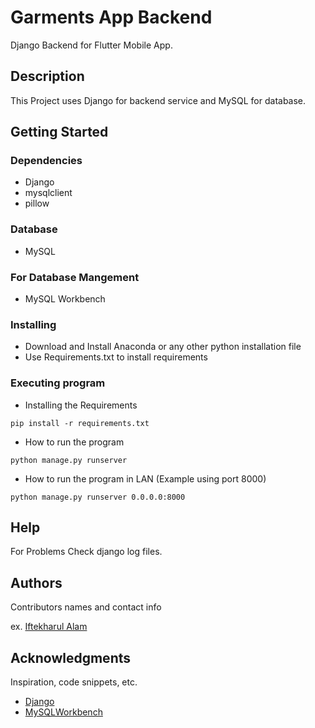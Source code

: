 # Garments App Backend
Django Backend for Flutter Mobile App.

## Description
This Project uses Django for backend service and MySQL for database. 

## Getting Started

### Dependencies

* Django
* mysqlclient
* pillow

### Database

* MySQL

### For Database Mangement

* MySQL Workbench

### Installing

* Download and Install Anaconda or any other python installation file
* Use Requirements.txt to install requirements

### Executing program

* Installing the Requirements
```
pip install -r requirements.txt
```

* How to run the program
```
python manage.py runserver 
```

* How to run the program in LAN (Example using port 8000)
```
python manage.py runserver 0.0.0.0:8000
```

## Help

For Problems Check django log files.
<!-- ```
command to run if program contains helper info
``` -->

## Authors

Contributors names and contact info

ex. [Iftekharul Alam](https://www.linkedin.com/in/iftekharul-alam-9690a28a/)


<!-- ## Version History

* 0.2
    * Various bug fixes and optimizations
    * See [commit change]() or See [release history]()
* 0.1
    * Initial Release -->

<!-- ## License

This project is licensed under the [NAME HERE] License - see the LICENSE.md file for details -->

## Acknowledgments

Inspiration, code snippets, etc.
* [Django](https://github.com/django/django)
* [MySQLWorkbench](https://dev.mysql.com/downloads/workbench/)
